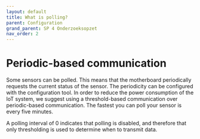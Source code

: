 ```yaml
---
layout: default
title: What is polling?
parent: Configuration
grand_parent: SP 4 Onderzoeksopzet
nav_order: 2
---
```


# Periodic-based communication

Some sensors can be polled.
This means that the motherboard periodically requests the current status of the sensor.
The periodicity can be configured with the configuration tool.
In order to reduce the power consumption of the IoT system, we suggest using a threshold-based communication over periodic-based communication.
The fastest you can poll your sensor is every five minutes.

A polling interval of 0 indicates that polling is disabled, and therefore that only thresholding is used to determine when to transmit data.
